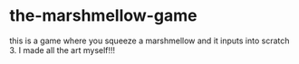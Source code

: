 # the-marshmellow-game
this is a game where you squeeze a marshmellow and it inputs into scratch 3. I made all the art myself!!!
